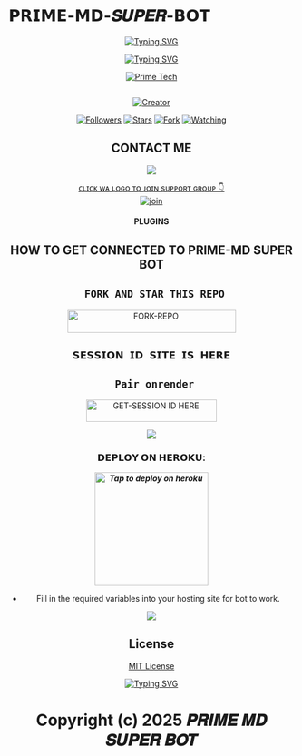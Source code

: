 # 𝗣𝗥𝗜𝗠𝗘-𝗠𝗗-𝑺𝑼𝑷𝑬𝑹-𝗕𝗢𝗧
<div align="center">
  <a href="https://git.io/typing-svg">
    <img src="https://readme-typing-svg.demolab.com?font=Black+Ops+One&size=50&pause=1000&color=1BAFBAFF&center=true&width=910&height=100&lines=HI+THIS+IS+PRIME+MD+SUPER-BOT;A MULTI+DEVICE+WHATSAPP+BOT;SCRIPTED+BY+PRIME+TECH🇰🇪;;STAR+AND+FORK+THE+REPO" alt="Typing SVG" />
  </a>
</p>


 [![Typing SVG](https://readme-typing-svg.herokuapp.com?font=Rockstar-ExtraBold&size=30&pause=1000&color=0000FF&center=true&vCenter=true&width=815&height=60&lines=▭+▬+▭+▬+▭+▬+▭+▬+▭+▬+▭)](https://git.io/typing-svg) 

 
<p align="center">

[![Prime Tech](https://files.catbox.moe/o2ku1n.jpeg?lenght=50width=50)](https://github.com/PRIMETECH-ke)
</p>
<p align="center">
  <a href="#"><img src="http://readme-typing-svg.herokuapp.com?color=fuchsia&center=true&vCenter=true&multiline=false&lines=PRIME+MD+SUPER+WHATSAPP+BOT" alt="">
</p>
<p align="center">
<a href="#"><img title="Creator" src="https://img.shields.io/badge/DEVELOPER-𝑷𝑹𝑰𝑴𝑬_𝑻𝑬𝑪𝑯-pink.svg?style=for-the-badge&logo=github"></a>
</p>
<p align="center">
<a href="https://github.com/PRIMETECH-ke?tab=followers"><img title="Followers" src="https://img.shields.io/github/followers/PRIMETECH-ke?label=Followers&style=social"></a>
<a href="https://github.com/PRIMETECH-ke/PRIME-MD-SUPER-BOT/stargazers/"><img title="Stars" src="https://img.shields.io/github/stars/PRIMETECH-ke/PRIME-MD-SUPER-BOT?&style=social"></a>
<a href="https://github.com/PRIMETECH-ke/PRIME-MD-SUPER-BOT/network/members"><img title="Fork" src="https://img.shields.io/github/forks/PRIMETECH-ke/PRIME-MD-SUPER-BOT?style=social"></a>
<a href="https://github.com/PRIMETECH-ke/PRIME-MD-SUPER-BOT/watchers"><img title="Watching" src="https://img.shields.io/github/watchers/PRIMETECH-ke/PRIME-MD-SUPER-BOT?label=Watching&style=social"></a>
</p>
 

## CONTACT ME

<p align="center">

<a href="https://api.whatsapp.com/send?phone=254741071005&text=Hello+Prime+dev+i+need+your+Help+on...༆"><img src="https://img.shields.io/badge/Contact 𝑷𝑹𝑰𝑴𝑬_𝑻𝑬𝑪𝑯  ༆-teal?style=for-the-badge&logo=whatsapp&logoColor=white" />


ᴄʟɪᴄᴋ ᴡᴀ ʟᴏɢᴏ ᴛᴏ ᴊᴏɪɴ sᴜᴘᴘᴏʀᴛ ɢʀᴏᴜᴘ 👇 
<br> [![join](https://github.com/Alien-alfa/PublicBot/blob/main/wlogo.svg.png)](https://whatsapp.com/channel/0029VaxTo8S7tkj6WyqTSs1p)
  <div align="center"  >
<h4 align="center">PLUGINS</h1>

  </p>  

  
## HOW TO GET CONNECTED TO PRIME-MD SUPER BOT


## ` FORK AND STAR THIS REPO`



   <a href="https://github.com/PRIMETECH-ke/PRIME-MD-SUPER-BOT/fork"><img title="FORK-REPO" src="https://img.shields.io/badge/FORK-REPO-h?color=green&style=for-the-badge&logo=mazda" width="297" height="40.45"/></a></p>
  

 

## `𝗦𝗘𝗦𝗦𝗜𝗢𝗡 𝗜𝗗 𝗦𝗜𝗧𝗘 𝗜𝗦 𝗛𝗘𝗥𝗘`


## ` Pair onrender`


<p align="centre">
  <a href="https://prime-md-pairing.onrender.com"><img title="GET-SESSION ID HERE" src="https://img.shields.io/badge/GET-SESSION ID HERE-h?color=green&style=for-the-badge&logo=render" width="230" height="38.45"/></a></p>

</p>

<p align="centre">
  <img src="https://files.catbox.moe/c7ump7.png"lenght=50width=50/> 
</p>

<p/>
            

###  𝗗𝗘𝗣𝗟𝗢𝗬 𝗢𝗡 𝗛𝗘𝗥𝗢𝗞𝗨:


 
 ***<a href="https://dashboard.heroku.com/new?button-url=https://github.com/PRIMETECH-ke/PRIME-MD-SUPER-BOT&template=https://github.com/PRIMETECH-ke/PRIME-MD-SUPER-BOT.git">
  <img src="https://www.herokucdn.com/deploy/button.svg" alt="Tap to deploy on heroku" style="width: 200px; height: auto;">
</a>***
 

    

- Fill in the required variables into your hosting site for bot to work.
 </h2>
     


  <p align="center">
  <img src="https://files.catbox.moe/w2mhje.gif" lenght=200width=200/> 
</p>
 



## License

[MIT License](https://github.com/PRIMETECH-ke/PRIME-MD-SUPER-BOT/blob/main/LICENSE)



 [![Typing SVG](https://readme-typing-svg.herokuapp.com?font=Rockstar-ExtraBold&size=30&pause=1000&color=red&center=true&vCenter=true&width=815&height=60&lines=▭+▬+▭+▬+▭+▬+▭+▬+▭+▬+▭)](https://git.io/typing-svg) 

 <h1 align="center">Copyright (c) 2025  𝑷𝑹𝑰𝑴𝑬 𝑴𝑫 𝑺𝑼𝑷𝑬𝑹 𝑩𝑶𝑻</h1>

